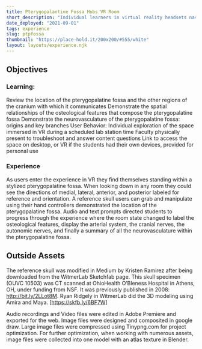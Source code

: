 ```yaml
---
title: Pterygopalantine Fossa Hubs VR Room
short_description: "Individual learners in virtual reality headsets navigate the complex cranial region of the pterygopalatine fossa."
date_deployed: "2021-09-01"
tags: experience
slug: ptpfossa
thumbnail: "https://place-hold.it/200x200/#555/white"
layout: layouts/experience.njk
---
```


## Objectives

### Learning:
Review the location of the pterygopalatine fossa and the other regions of the cranium with which it communicates
Demonstrate the spatial relationships of the osteological features that compose the pterygopalatine fossa
Demonstrate the neurovasculature of the pterygopalatine fossa: origins and key branches
User Behavior: 
Individual exploration of the space immersed in VR during a scheduled lab station time
Faculty physically present to troubleshoot and answer content questions
Link to access the space on desktop, or VR if the students had their own devices, provided for personal use

### Experience

As users enter the experience in VR they find themselves standing within a stylized pterygopalatine fossa. When looking down in any room they could see the directions of medial, lateral, anterior, and posterior labeled for reference and orientation. A reference skull users can grab and manipulate using their hand controllers demonstrated the location of the pterygopalatine fossa. Audio and text prompts directed students to progress through the experience where the room state changed to label the osteological features, display the arterial system, the cranial nerves, the autonomic nerves, and finally a summary of all the neurovasculature within the pterygopalatine fossa. 

## Outside Assets 
The reference skull was modified in Medium by Kristen Ramirez after being downloaded from the WitmerLab Sketchfab page. This skull specimen (OUVC 10503) was CT scanned at OhioHealth O’Bleness Hospital in Athens, OH, under funding from NSF. It was previously published in 2008: http://bit.ly/2LLot8M. Ryan Ridgely in WitmerLab did the 3D modeling using Amira and Maya.
[https://skfb.ly/6BF7W]

Audio recordings and Video files were edited in Adobe Premiere and exported for the web. Image files were designed and composited in google draw. Large image files were compressed using Tinypng.com for project optimization. For further optimization, when working with numerous assets,  image files were collected into one model with an  atlas texture in Blender.  
